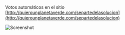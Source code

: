 Votos automáticos en el sitio [http://quierounplanetaverde.com/separtedelasolucion](http://quierounplanetaverde.com/separtedelasolucion)

![Screenshot](http://i.imgur.com/KaFMjwi.jpg)